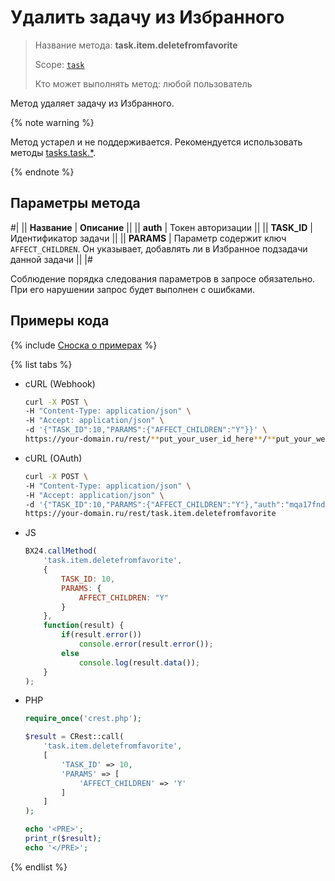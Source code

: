 # Удалить задачу из Избранного

> Название метода: **task.item.deletefromfavorite**
>
> Scope: [`task`](../../../scopes/permissions.md)
>
> Кто может выполнять метод: любой пользователь

Метод удаляет задачу из Избранного.

{% note warning %}

Метод устарел и не поддерживается. Рекомендуется использовать методы [tasks.task.*](../../index.md).

{% endnote %}

## Параметры метода

#|
|| **Название** | **Описание** ||
|| **auth** | Токен авторизации ||
|| **TASK_ID** | Идентификатор задачи ||
|| **PARAMS** | Параметр содержит ключ `AFFECT_CHILDREN`. Он указывает, добавлять ли в Избранное подзадачи данной задачи ||
|#

Соблюдение порядка следования параметров в запросе обязательно. При его нарушении запрос будет выполнен с ошибками.

## Примеры кода

{% include [Сноска о примерах](../../../../_includes/examples.md) %}

{% list tabs %}

- cURL (Webhook)

    ```bash
    curl -X POST \
    -H "Content-Type: application/json" \
    -H "Accept: application/json" \
    -d '{"TASK_ID":10,"PARAMS":{"AFFECT_CHILDREN":"Y"}}' \
    https://your-domain.ru/rest/**put_your_user_id_here**/**put_your_webhook_here**/task.item.deletefromfavorite
    ```

- cURL (OAuth)

    ```bash
    curl -X POST \
    -H "Content-Type: application/json" \
    -H "Accept: application/json" \
    -d '{"TASK_ID":10,"PARAMS":{"AFFECT_CHILDREN":"Y"},"auth":"mqa17fnd5cth4rpwtizyl49tbnzp7omf"}' \
    https://your-domain.ru/rest/task.item.deletefromfavorite
    ```

- JS

    ```js
    BX24.callMethod(
        'task.item.deletefromfavorite',
        {
            TASK_ID: 10,
            PARAMS: {
                AFFECT_CHILDREN: "Y"
            }
        },
        function(result) {
            if(result.error())
                console.error(result.error());
            else
                console.log(result.data());
        }
    );
    ```

- PHP

    ```php
    require_once('crest.php');

    $result = CRest::call(
        'task.item.deletefromfavorite',
        [
            'TASK_ID' => 10,
            'PARAMS' => [
                'AFFECT_CHILDREN' => 'Y'
            ]
        ]
    );

    echo '<PRE>';
    print_r($result);
    echo '</PRE>';
    ```

{% endlist %}
